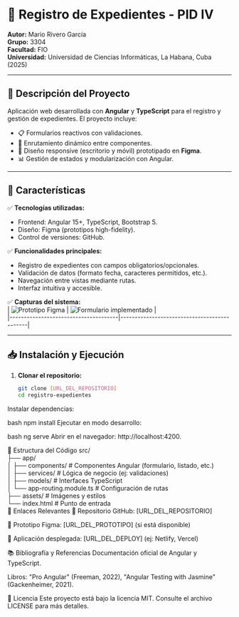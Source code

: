 # 📂 Registro de Expedientes - PID IV  

**Autor:** Mario Rivero García  
**Grupo:** 3304  
**Facultad:** FIO  
**Universidad:** Universidad de Ciencias Informáticas, La Habana, Cuba (2025)  

---

## 🚀 Descripción del Proyecto  
Aplicación web desarrollada con **Angular** y **TypeScript** para el registro y gestión de expedientes. El proyecto incluye:  
- 📋 Formularios reactivos con validaciones.  
- 🔄 Enrutamiento dinámico entre componentes.  
- 🎨 Diseño responsive (escritorio y móvil) prototipado en **Figma**.  
- 📊 Gestión de estados y modularización con Angular.  

---

## 🌟 Características  
✅ **Tecnologías utilizadas:**  
- Frontend: Angular 15+, TypeScript, Bootstrap 5.  
- Diseño: Figma (prototipos high-fidelity).  
- Control de versiones: GitHub.  

✅ **Funcionalidades principales:**  
- Registro de expedientes con campos obligatorios/opcionales.  
- Validación de datos (formato fecha, caracteres permitidos, etc.).  
- Navegación entre vistas mediante rutas.  
- Interfaz intuitiva y accesible.  

✅ **Capturas del sistema:**  
| ![Prototipo Figma](media/image5.png) | ![Formulario implementado](media/image9.png) |  
|--------------------------------------|---------------------------------------------|  

---

## 📥 Instalación y Ejecución  
1. **Clonar el repositorio:**  
   ```bash
   git clone [URL_DEL_REPOSITORIO]
   cd registro-expedientes
Instalar dependencias:

bash
npm install
Ejecutar en modo desarrollo:

bash
ng serve
Abrir en el navegador: http://localhost:4200.

📂 Estructura del Código
src/  
├── app/  
│   ├── components/          # Componentes Angular (formulario, listado, etc.)  
│   ├── services/            # Lógica de negocio (ej: validaciones)  
│   ├── models/              # Interfaces TypeScript  
│   └── app-routing.module.ts # Configuración de rutas  
├── assets/                  # Imágenes y estilos  
└── index.html               # Punto de entrada  
🔗 Enlaces Relevantes
🔗 Repositorio GitHub: [URL_DEL_REPOSITORIO]

🎨 Prototipo Figma: [URL_DEL_PROTOTIPO] (si está disponible)

🚀 Aplicación desplegada: [URL_DEL_DEPLOY] (ej: Netlify, Vercel)

📚 Bibliografía y Referencias
Documentación oficial de Angular y TypeScript.

Libros: "Pro Angular" (Freeman, 2022), "Angular Testing with Jasmine" (Gackenheimer, 2021).

📄 Licencia
Este proyecto está bajo la licencia MIT. Consulte el archivo LICENSE para más detalles.
